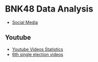 # BNK48 Data Analysis

* [Social Media](https://github.com/tanatiem/BNK48/blob/master/bnk48-social-media.ipynb)

## Youtube
* [Youtube Videos Statistics](https://github.com/tanatiem/BNK48/blob/master/bnk48-youtube-statistics.ipynb)
* [6th single election videos](https://github.com/tanatiem/BNK48/blob/master/bnk48-youtube-6th-single-election.ipynb)

